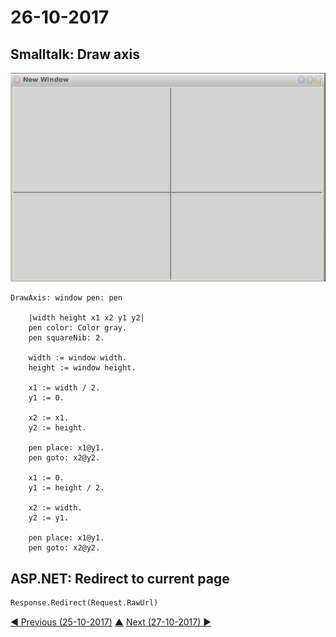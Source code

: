 # 26-10-2017

## Smalltalk: Draw axis
![smalltalk draw axis](smalltalk-draw-axis.png)
```smalltalk
DrawAxis: window pen: pen

	|width height x1 x2 y1 y2|
	pen color: Color gray.
	pen squareNib: 2.

	width := window width.
	height := window height.
	
	x1 := width / 2.
	y1 := 0.
	
	x2 := x1.
	y2 := height.
		
	pen place: x1@y1.
	pen goto: x2@y2.

	x1 := 0.
	y1 := height / 2.
	
	x2 := width.
	y2 := y1.

	pen place: x1@y1.
	pen goto: x2@y2.
```

## ASP.NET: Redirect to current page
```vb
Response.Redirect(Request.RawUrl)
```




[◀ Previous (25-10-2017)](https://github.com/humayuns/Workspace/blob/master/Diary/2017/October/25/notebook.md) [▲](https://github.com/humayuns/Workspace/tree/master/Diary/2017/October)
[Next (27-10-2017) ▶](https://github.com/humayuns/Workspace/blob/master/Diary/2017/October/27/notebook.md)